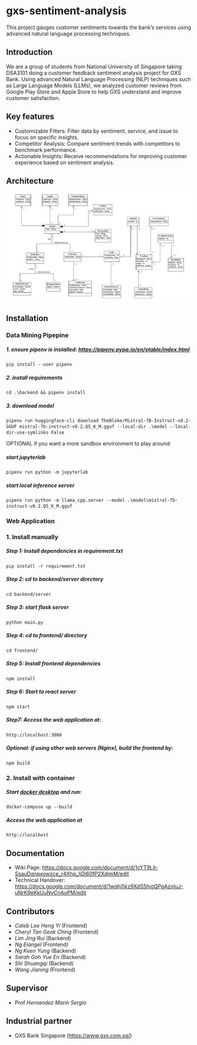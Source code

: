 # gxs-sentiment-analysis
This project gauges customer sentiments towards the bank’s services using advanced natural language processing techniques.

## Introduction
We are a group of students from National University of Singapore taking DSA3101 doing a customer feedback sentiment analysis project for GXS Bank. Using advanced Natural Language Processing (NLP) techniques such as Large Language Models (LLMs), we analyzed customer reviews from Google Play Store and Apple Store to help GXS understand and improve customer satisfaction.

## Key features
* Customizable Filters: Filter data by sentiment, service, and issue to focus on specific insights.
* Competitor Analysis: Compare sentiment trends with competitors to benchmark performance.
* Actionable Insights: Receive recommendations for improving customer experience based on sentiment analysis.

## Architecture 

![architecture](arch.png)


## Installation 

### Data Mining Pipepine

##### 1. ensure pipenv is installed: https://pipenv.pypa.io/en/stable/index.html
    pip install --user pipenv

##### 2. install requirements
    cd .\backend && pipenv install

##### 3. download model
    pipenv run huggingface-cli download TheBloke/Mistral-7B-Instruct-v0.2-GGUF mistral-7b-instruct-v0.2.Q5_K_M.gguf --local-dir .\model --local-dir-use-symlinks False

OPTIONAL if you want a more sandbox environment to play around: 
##### start jupyterlab
    pipenv run python -m jupyterlab
##### start local inference server
    pipenv run python -m llama_cpp.server --model .\model\mistral-7b-instruct-v0.2.Q5_K_M.gguf


### Web Application
### 1. Install manually
##### Step 1: Install dependencies in requirement.txt
    pip install -r requirement.txt
##### Step 2: cd to backend/server directory
    cd backend/server
##### Step 3: start flask server
    python main.py
##### Step 4: cd to frontend/ directory
    cd frontend/
##### Step 5: Install frontend dependencies
    npm install
##### Step 6: Start to react server
    npm start
##### Step7: Access the web application at:
    http://localhost:3000
##### Optional: if using other web servers (Nginx), build the frontend by:
    npm build
### 2. Install with container
##### Start [docker desktop](https://www.docker.com/products/docker-desktop/) and run:
    docker-compose up --build
##### Access the web application at
    http://localhost

## Documentation
* Wiki Page: https://docs.google.com/document/d/1cYT9Ljt-SsauDqnpxowzce_r4Xhp_ljDl60fP2XdjmM/edit
* Technical Handover: https://docs.google.com/document/d/1wqhj5kz9XdS5hioQPgAznluJ-uNrKReKkUuNyCnAoPM/edit

## Contributors 
- *Caleb Lee Heng Yi* (Frontend)
- *Cheryl Tan Geok Ching* (Frontend)
- *Lim Jing Rui* (Backend)
- *Ng Elangel* (Frontend)
- *Ng Keen Yung* (Backend)
- *Sarah Goh Yue En* (Backend)
- *Shi Shuangqi* (Backend)
- *Wang Jianing* (Frontend)

## Supervisor
- Prof *Hernandez Marin Sergio*

## Industrial partner
- GXS Bank Singapore (https://www.gxs.com.sg/)
